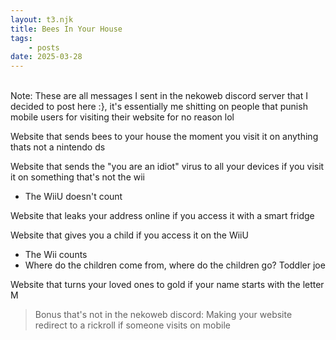```yaml
---
layout: t3.njk
title: Bees In Your House
tags:
    - posts
date: 2025-03-28
---
```

<br>
<div class="box2">Note: These are all messages I sent in the nekoweb discord server that I decided to post here :}, it's essentially me shitting on people that punish mobile users for visiting their website for no reason lol</div>

Website that sends bees to your house the moment you visit it on anything thats not a nintendo ds

Website that sends the "you are an idiot" virus to all your devices if you visit it on something that's not the wii 
- The WiiU doesn't count

Website that leaks your address online if you access it with a smart fridge

Website that gives you a child if you access it on the WiiU
- The Wii counts
- Where do the children come from, where do the children go? Toddler joe

Website that turns your loved ones to gold if your name starts with the letter M

> Bonus that's not in the nekoweb discord: Making your website redirect to a rickroll if someone visits on mobile